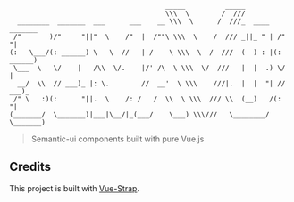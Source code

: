 ```
                                       _____          _____
                                       \\\  \        /  ///
  ________  _______  ___      ___    __ \\\  \      /  ///_  ____   _______  
 /"       )/"     "||"  \    /"  |  /""\ \\\  \    /  /// _||_ " | /"     "|
(:   \___/(: ______) \   \  //   | /    \ \\\  \  /  ///  (  ) : |(: ______)
 \___  \   \/    |   /\\  \/.    |/' /\  \ \\\  \/  ///   |  |  .) \/    |   
  __/  \\  // ___)_ |: \.        //  __'  \ \\\    ///|.  |  |  "| // ___)_  
 /" \   :)(:      "||.  \    /: /   /  \\  \ \\\  /// \\  (__)   /(:      "|
(_______/  \_______)|___|\__/|_(___/    \___) \\\///   \________/  \_______)
```
> Semantic-ui components built with pure Vue.js


## Credits
This project is built with [Vue-Strap](https://github.com/yuche/vue-strap).
